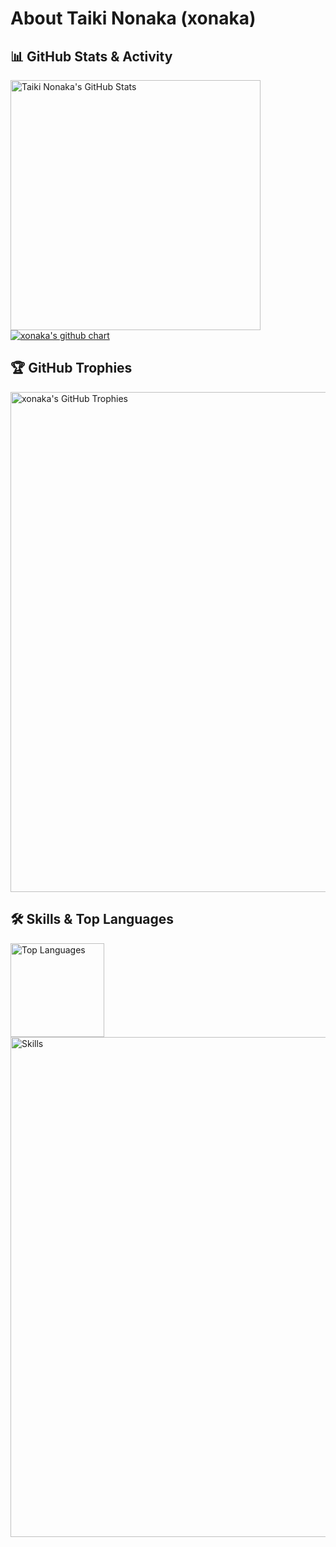 # About Taiki Nonaka (xonaka)

## 📊 GitHub Stats & Activity

<img width="400" src="https://github-readme-stats.vercel.app/api?username=xonaka&count_private=true&show_icons=true&theme=algolia" alt="Taiki Nonaka's GitHub Stats">
<br>
<a href="https://github.com/xonaka/github-chart">
  <img src="https://github-chart.vercel.app/api?user=xonaka" alt="xonaka's github chart">
</a>

## 🏆 GitHub Trophies

<img width="800" src="https://github-profile-trophy.vercel.app/?username=xonaka&theme=algolia&column=9" alt="xonaka's GitHub Trophies">

## 🛠️ Skills & Top Languages

<img height="150px" src="https://github-readme-stats.vercel.app/api/top-langs/?username=xonaka&layout=compact&count_private=true&show_icons=true&theme=tokyonight" alt="Top Languages">
<br>
<img width="800" src="https://skillicons.dev/icons?i=html,css,python,bash,js,c,cpp,ruby,rails,php" alt="Skills">
